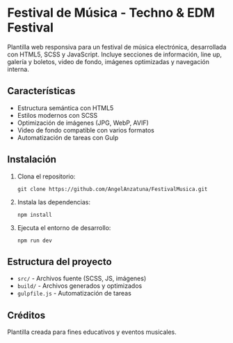 # Festival de Música - Techno & EDM Festival

Plantilla web responsiva para un festival de música electrónica, desarrollada con HTML5, SCSS y JavaScript. Incluye secciones de información, line up, galería y boletos, video de fondo, imágenes optimizadas y navegación interna.

## Características
- Estructura semántica con HTML5
- Estilos modernos con SCSS
- Optimización de imágenes (JPG, WebP, AVIF)
- Video de fondo compatible con varios formatos
- Automatización de tareas con Gulp

## Instalación

1. Clona el repositorio:
   ```
   git clone https://github.com/AngelAnzatuna/FestivalMusica.git
   ```
2. Instala las dependencias:
   ```
   npm install
   ```
3. Ejecuta el entorno de desarrollo:
   ```
   npm run dev
   ```

## Estructura del proyecto

- `src/` - Archivos fuente (SCSS, JS, imágenes)
- `build/` - Archivos generados y optimizados
- `gulpfile.js` - Automatización de tareas

## Créditos

Plantilla creada para fines educativos y eventos musicales.